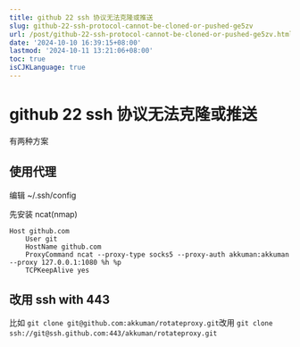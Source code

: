 ```yaml
---
title: github 22 ssh 协议无法克隆或推送
slug: github-22-ssh-protocol-cannot-be-cloned-or-pushed-ge5zv
url: /post/github-22-ssh-protocol-cannot-be-cloned-or-pushed-ge5zv.html
date: '2024-10-10 16:39:15+08:00'
lastmod: '2024-10-11 13:21:06+08:00'
toc: true
isCJKLanguage: true
---
```


# github 22 ssh 协议无法克隆或推送

有两种方案

## 使用代理

编辑 \~/.ssh/config

先安装 ncat(nmap)

```plain
Host github.com
	User git
	HostName github.com
	ProxyCommand ncat --proxy-type socks5 --proxy-auth akkuman:akkuman --proxy 127.0.0.1:1080 %h %p
	TCPKeepAlive yes
```

## 改用 ssh with 443

比如 `git clone git@github.com:akkuman/rotateproxy.git`​ 改用 `git clone ssh://git@ssh.github.com:443/akkuman/rotateproxy.git`​

‍
